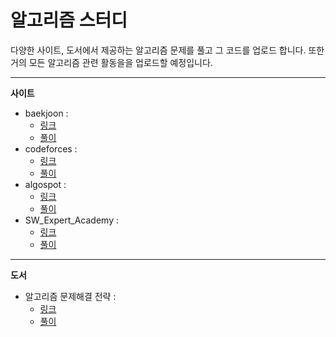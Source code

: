 # 알고리즘 스터디

다양한 사이트, 도서에서 제공하는 알고리즘 문제를 풀고 그 코드를 업로드 합니다.
또한 거의 모든 알고리즘 관련 활동을을 업로드할 예정입니다.

* * *
**사이트**
* baekjoon : 
    - [링크](https://www.acmicpc.net/)
    - [풀이](/baekjoon)
* codeforces : 
    - [링크](http://codeforces.com/)
    - [풀이](/codeforces)
* algospot :
    - [링크](https://algospot.com/)
    - [풀이](/algospot )
* SW_Expert_Academy :
    - [링크](https://swexpertacademy.com/main/main.do)
    - [풀이](/SW_EXpert_Academy)
* * *
**도서**
* 알고리즘 문제해결 전략 :
    - [링크](http://book.algospot.com/)
    - [풀이](/book_algospot)